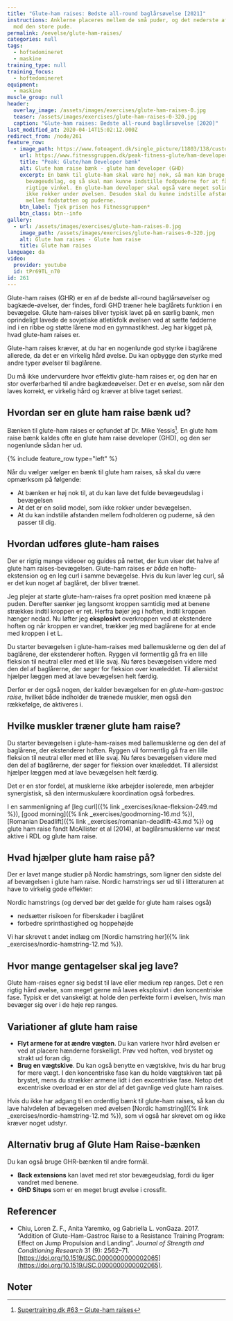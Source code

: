 ```yaml
---
title: "Glute-ham raises: Bedste all-round baglårsøvelse [2021]"
instructions: Anklerne placeres mellem de små puder, og det nederste af lårene
  mod den store pude.
permalink: /oevelse/glute-ham-raises/
categories: null
tags:
  - hoftedomineret
  - maskine
training_type: null
training_focus:
  - hoftedomineret
equipment:
  - maskine
muscle_group: null
header:
  overlay_image: /assets/images/exercises/glute-ham-raises-0.jpg
  teaser: /assets/images/exercises/glute-ham-raises-0-320.jpg
  caption: "Glute-ham raises: Bedste all-round baglårsøvelse [2020]"
last_modified_at: 2020-04-14T15:02:12.000Z
redirect_from: /node/261
feature_row:
  - image_path: https://www.fotoagent.dk/single_picture/11803/138/custom1/PM130_19(1).jpg
    url: https://www.fitnessgruppen.dk/peak-fitness-glute/ham-developer/
    title: "Peak: Glute/ham Developer bænk"
    alt: Glute ham raise bænk - glute ham developer (GHD)
    excerpt: En bænk til glute-ham skal være høj nok, så man kan bruge det fulde
      bevægeudslag, og så skal man kunne indstille fodpuderne for at få den
      rigtige vinkel. En glute-ham developer skal også være meget solid, så den
      ikke rokker under øvelsen. Desuden skal du kunne indstille afstanden
      mellem fodstøtten og puderne.
    btn_label: Tjek prisen hos Fitnessgruppen*
    btn_class: btn--info
gallery:
  - url: /assets/images/exercises/glute-ham-raises-0.jpg
    image_path: /assets/images/exercises/glute-ham-raises-0-320.jpg
    alt: Glute ham raises - Glute ham raise
    title: Glute ham raises
language: da
video:
  provider: youtube
  id: tPr69TL_n70
id: 261
---
```


Glute-ham raises (GHR) er en af de bedste all-round baglårsøvelser og bagkæde-øvelser, der findes, fordi GHD træner hele baglårets funktion i en bevægelse. Glute ham-raises bliver typisk lavet på en særlig bænk, men oprindeligt lavede de sovjetiske atletikfolk øvelsen ved at sætte fødderne ind i en ribbe og støtte lårene mod en gymnastikhest. Jeg har kigget på, hvad glute-ham raises er.

Glute-ham raises kræver, at du har en nogenlunde god styrke i baglårene allerede, da det er en virkelig hård øvelse. Du kan opbygge den styrke med andre typer øvelser til baglårene.

Du må ikke undervurdere hvor effektiv glute-ham raises er, og den har en stor overførbarhed til andre bagkædeøvelser. Det er en øvelse, som når den laves korrekt, er virkelig hård og kræver at blive taget seriøst.

## Hvordan ser en glute ham raise bænk ud?

Bænken til glute-ham raises er opfundet af Dr. Mike Yessis[^note]. En glute ham raise bænk kaldes ofte en glute ham raise developer (GHD), og den ser nogenlunde sådan her ud.

[^note]: [Supertraining.dk #63 – Glute-ham raises](http://supertraining.dk/glute-ham-raises/)

{% include feature_row type="left" %}

Når du vælger vælger en bænk til glute ham raises, så skal du være opmærksom på følgende:

- At bænken er høj nok til, at du kan lave det fulde bevægeudslag i bevægelsen
- At det er en solid model, som ikke rokker under bevægelsen.
- At du kan indstille afstanden mellem fodholderen og puderne, så den passer til dig.

## Hvordan udføres glute-ham raises

Der er rigtig mange videoer og guides på nettet, der kun viser det halve af glute ham raises-bevægelsen. Glute-ham raises er _både_ en hofte-ekstension og en leg curl i samme bevægelse. Hvis du kun laver leg curl, så er det kun noget af baglåret, der bliver trænet.

Jeg plejer at starte glute-ham-raises fra opret position med knæene på puden. Derefter sænker jeg langsomt kroppen samtidig med at benene strækkes indtil kroppen er ret. Herfra bøjer jeg i hoften, indtil kroppen hænger nedad. Nu løfter jeg **eksplosivt** overkroppen ved at ekstendere hoften og når kroppen er vandret, trækker jeg med baglårene for at ende med kroppen i et L.

Du starter bevægelsen i glute-ham-raises med ballemusklerne og den del af baglårene, der ekstenderer hoften. Ryggen vil formentlig gå fra en lille fleksion til neutral eller med et lille svaj. Nu føres bevægelsen videre med den del af baglårerne, der søger for fleksion over knæleddet. Til allersidst hjælper læggen med at lave bevægelsen helt færdig.

Derfor er der også nogen, der kalder bevægelsen for en _glute-ham-gastroc raise_, hvilket både indholder de trænede muskler, men også den rækkefølge, de aktiveres i.

## Hvilke muskler træner glute ham raise?

Du starter bevægelsen i glute-ham-raises med ballemusklerne og den del af baglårene, der ekstenderer hoften. Ryggen vil formentlig gå fra en lille fleksion til neutral eller med et lille svaj. Nu føres bevægelsen videre med den del af baglårerne, der søger for fleksion over knæleddet. Til allersidst hjælper læggen med at lave bevægelsen helt færdig.

Det er en stor fordel, at musklerne ikke arbejder isolerede, men arbejder synergistisk, så den intermuskulære koordination også forbedres. 

I en sammenligning af [leg curl]({% link _exercises/knae-fleksion-249.md %}), [good morning]({% link _exercises/goodmorning-16.md %}), [Romanian Deadlift]({% link _exercises/romanian-deadlift-43.md %}) og glute ham raise fandt McAllister et al (2014), at baglårsmusklerne var mest aktive i RDL og glute ham raise.

## Hvad hjælper glute ham raise på?

Der er lavet mange studier på Nordic hamstrings, som ligner den sidste del af bevægelsen i glute ham raise. Nordic hamstrings ser ud til i litteraturen at have to virkelig gode effekter:

Nordic hamstrings (og derved bør det gælde for glute ham raises også)

- nedsætter risikoen for fiberskader i baglåret
- forbedre sprinthastighed og hoppehøjde

Vi har skrevet t andet indlæg om [Nordic hamstring her]({% link _exercises/nordic-hamstring-12.md %}).

## Hvor mange gentagelser skal jeg lave?

Glute ham-raises egner sig bedst til lave eller medium rep ranges. Det e ren rigtig hård øvelse, som meget gerne må laves eksplosivt i den koncentriske fase. Typisk er det vanskeligt at holde den perfekte form i øvelsen, hvis man bevæger sig over i de høje rep ranges. 

## Variationer af glute ham raise

- **Flyt armene for at ændre vægten**. Du kan variere hvor hård øvelsen er ved at placere hænderne forskelligt. Prøv ved hoften, ved brystet og strakt ud foran dig.
- **Brug en vægtskive**. Du kan også benytte en vægtskive, hvis du har brug for mere vægt. I den koncentriske fase kan du holde vægtskiven tæt på brystet, mens du strækker armene lidt i den excentriske fase. Netop det excentriske overload er en stor del af det gavnlige ved glute ham raises.

Hvis du ikke har adgang til en ordentlig bænk til glute-ham raises, så kan du lave halvdelen af bevægelsen med øvelsen [Nordic hamstring]({% link _exercises/nordic-hamstring-12.md %}), som vi også har skrevet om og ikke kræver noget udstyr.

## Alternativ brug af Glute Ham Raise-bænken

Du kan også bruge GHR-bænken til andre formål.

- **Back extensions** kan lavet med ret stor bevægeudslag, fordi du liger vandret med benene.
- **GHD Situps** som er en meget brugt øvelse i crossfit.

## Referencer

- Chiu, Loren Z. F., Anita Yaremko, og Gabriella L. vonGaza. 2017. “Addition of Glute-Ham-Gastroc Raise to a Resistance Training Program: Effect on Jump Propulsion and Landing”. _Journal of Strength and Conditioning Research_ 31 (9): 2562–71. [https://doi.org/10.1519/JSC.0000000000002065](https://doi.org/10.1519/JSC.0000000000002065).

## Noter
